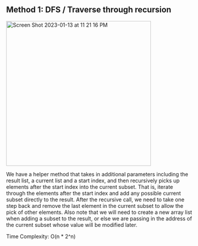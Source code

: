 ## Method 1: DFS / Traverse through recursion

<img width="389" alt="Screen Shot 2023-01-13 at 11 21 16 PM" src="https://user-images.githubusercontent.com/106039830/212457393-e4815666-bd5a-4913-b01a-99d76b46750f.png">

We have a helper method that takes in additional parameters including the result list, a current list and a start index, and then recursively picks up elements after the start index into the current subset. That is, iterate through the elements after the start index and add any possible current subset directly to the result. After the recursive call, we need to take one step back and remove the last element in the current subset to allow the pick of other elements. Also note that we will need to create a new array list when adding a subset to the result, or else we are passing in the address of the current subset whose value will be modified later. 

Time Complexity: O(n * 2^n)
